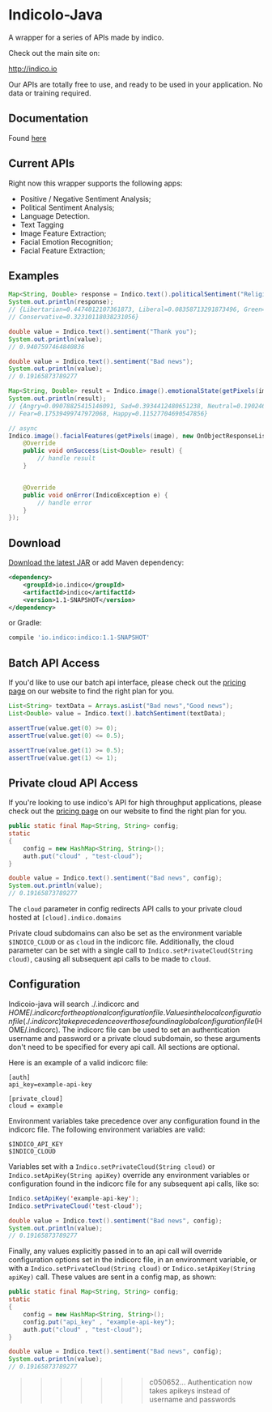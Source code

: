 IndicoIo-Java
===============

A wrapper for a series of APIs made by indico.

Check out the main site on:

http://indico.io

Our APIs are totally free to use, and ready to be used in your application. No data or training required.

Documentation
------------
Found [here](http://indico.readme.io/v1.0/docs)

Current APIs
------------

Right now this wrapper supports the following apps:

- Positive / Negative Sentiment Analysis;
- Political Sentiment Analysis;
- Language Detection.
- Text Tagging
- Image Feature Extraction;
- Facial Emotion Recognition;
- Facial Feature Extraction;

Examples
--------
```java
Map<String, Double> response = Indico.text().politicalSentiment("Religion is the opium for people");
System.out.println(response);
// {Libertarian=0.4474012107361873, Liberal=0.08358713291873496, Green=0.14591047596276718,
// Conservative=0.32310118038231056}

double value = Indico.text().sentiment("Thank you");
System.out.println(value);
// 0.9407597464840836

double value = Indico.text().sentiment("Bad news");
System.out.println(value);
// 0.19165873789277

Map<String, Double> result = Indico.image().emotionalState(getPixels(image));
System.out.println(result);
// {Angry=0.09078825415146091, Sad=0.3934412480651238, Neutral=0.19024607709767583, Surprise=0.03485237630053983,
// Fear=0.17539499747972068, Happy=0.11527704690547856}

// async
Indico.image().facialFeatures(getPixels(image), new OnObjectResponseListener<List<Double>>() {
    @Override
    public void onSuccess(List<Double> result) {
        // handle result
    }


    @Override
    public void onError(IndicoException e) {
        // handle error
    }
});
```

Download
--------
[Download the latest JAR][1] or add Maven dependency:
```xml
<dependency>
    <groupId>io.indico</groupId>
    <artifactId>indico</artifactId>
    <version>1.1-SNAPSHOT</version>
</dependency>
```
or Gradle:
```groovy
compile 'io.indico:indico:1.1-SNAPSHOT'
```

[1]: https://oss.sonatype.org/content/repositories/snapshots/io/indico/indico/1.1-SNAPSHOT/indico-1.1-20150407.205410-4.jar

Batch API Access
----------------

If you'd like to use our batch api interface, please check out the [pricing page](https://indico.io/pricing) on our website to find the right plan for you.

```java
List<String> textData = Arrays.asList("Bad news","Good news");
List<Double> value = Indico.text().batchSentiment(textData);

assertTrue(value.get(0) >= 0);
assertTrue(value.get(0) <= 0.5);

assertTrue(value.get(1) >= 0.5);
assertTrue(value.get(1) <= 1);
```

Private cloud API Access
------------------------

If you're looking to use indico's API for high throughput applications, please check out the [pricing page](https://indico.io/pricing) on our website to find the right plan for you.

```java
public static final Map<String, String> config;
static
{
    config = new HashMap<String, String>();
    auth.put("cloud" , "test-cloud");
}

double value = Indico.text().sentiment("Bad news", config);
System.out.println(value);
// 0.19165873789277
```

The `cloud` parameter in config redirects API calls to your private cloud hosted at `[cloud].indico.domains`

Private cloud subdomains can also be set as the environment variable `$INDICO_CLOUD` or as `cloud` in the indicorc file. Additionally, the cloud parameter can be set with a single call to `Indico.setPrivateCloud(String cloud)`, causing all subsequent api calls to be made to `cloud`.

Configuration
------------------------

Indicoio-java will search ./.indicorc and $HOME/.indicorc for the optional configuration file. Values in the local configuration file (./.indicorc) take precedence over those found in a global configuration file ($HOME/.indicorc). The indicorc file can be used to set an authentication username and password or a private cloud subdomain, so these arguments don't need to be specified for every api call. All sections are optional.

Here is an example of a valid indicorc file:


```
[auth]
api_key=example-api-key

[private_cloud]
cloud = example
```

Environment variables take precedence over any configuration found in the indicorc file.
The following environment variables are valid:

```
$INDICO_API_KEY
$INDICO_CLOUD
```

Variables set with a `Indico.setPrivateCloud(String cloud)` or `Indico.setApiKey(String apiKey)` override any environment variables or configuration found in the indicorc file for any subsequent api calls, like so:

```java
Indico.setApiKey('example-api-key');
Indico.setPrivateCloud('test-cloud');

double value = Indico.text().sentiment("Bad news", config);
System.out.println(value);
// 0.19165873789277
```


 Finally, any values explicitly passed in to an api call will override configuration options set in the indicorc file, in an environment variable, or with a `Indico.setPrivateCloud(String cloud)` or `Indico.setApiKey(String apiKey)` call. These values are sent in a config map, as shown:

```java
public static final Map<String, String> config;
static
{
    config = new HashMap<String, String>();
    config.put("api_key" , "example-api-key");
    auth.put("cloud" , "test-cloud");
}

double value = Indico.text().sentiment("Bad news", config);
System.out.println(value);
// 0.19165873789277
```
>>>>>>> c050652...     Authentication now takes apikeys instead of username and passwords
